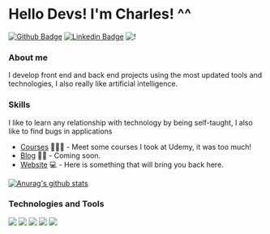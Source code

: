 # Hello Devs! I'm Charles! ^^

[![Github Badge](https://img.shields.io/badge/-Github-000?style=flat-square&logo=Github&logoColor=white&link=https://github.com/charleslana)](https://github.com/charleslana)
[![Linkedin Badge](https://img.shields.io/badge/-LinkedIn-blue?style=flat-square&logo=Linkedin&logoColor=white&link=https://www.linkedin.com/in/charleslana/)](https://www.linkedin.com/in/charleslana/)
![!](https://komarev.com/ghpvc/?username=charleslana)

### About me
I develop front end and back end projects using the most updated tools and technologies, I also really like artificial intelligence.

### Skills
I like to learn any relationship with technology by being self-taught, I also like to find bugs in applications

- [Courses](https://www.udemy.com) 👨🏼‍🏫 - Meet some courses I took at Udemy, it was too much!
- [Blog](https://github.com/charleslana) ✍🏼 - Coming soon.
- [Website](https://www.charleslana.com.br) 💻 - Here is something that will bring you back here.


[![Anurag's github stats](https://github-readme-stats.vercel.app/api?username=charleslana&show_icons=true&theme=dracula)](https://github.com/anuraghazra/github-readme-stats)

### Technologies and Tools 

![](https://img.shields.io/badge/OS-Linux-informational?style=flat&logo=linux&logoColor=white&color=informational)
![](https://img.shields.io/badge/-JavaScript-informational?style=flat&logo=javascript&logoColor=white&color=informational)
![](https://img.shields.io/badge/-TypeScript-informational?style=flat&logo=typescript&logoColor=white&color=informational)
![](https://img.shields.io/badge/Front-ReactJs-informational?style=flat&logo=react&logoColor=white&color=informational)
![](https://img.shields.io/badge/Back-NodeJs-informational?style=flat&logo=node.js&logoColor=white&color=informational)
